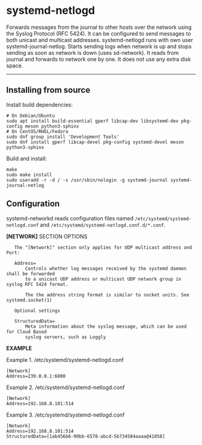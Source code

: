 systemd-netlogd
===================

Forwards messages from the journal to other hosts over the network using
the Syslog Protocol (RFC 5424). It can be configured to send messages to
both unicast and multicast addresses. systemd-netlogd runs with own user
systemd-journal-netlog.  Starts sending logs when network is up and stops
sending as soon as network is down (uses sd-network). It reads from journal
and forwards to network one by one. It does not use any extra disk space.

--------------------------------------------------------------------------


Installing from source
----------------------

Install build dependencies:

    # On Debian/Ubuntu
    sudo apt install build-essential gperf libcap-dev libsystemd-dev pkg-config meson python3-sphinx
    # On CentOS/RHEL/Fedora
    sudo dnf group install 'Development Tools'
    sudo dnf install gperf libcap-devel pkg-config systemd-devel meson python3-sphinx

Build and install:

    make
    sudo make install
    sudo useradd -r -d / -s /usr/sbin/nologin -g systemd-journal systemd-journal-netlog


Configuration
-------------

systemd-networkd reads configuration files named `/etc/systemd/systemd-netlogd.conf` and `/etc/systemd/systemd-netlogd.conf.d/*.conf`.

**[NETWORK]** SECTION OPTIONS


       The "[Network]" section only applies for UDP multicast address and Port:

       Address=
           Controls whether log messages received by the systemd daemon shall be forwarded
           to a unicast UDP address or multicast UDP network group in syslog RFC 5424 format.

           The the address string format is similar to socket units. See systemd.socket(1)

       Optional settings

       StructuredData=
           Meta information about the syslog message, which can be used for Cloud Based
           syslog servers, such as Loggly

**EXAMPLE**

 Example 1. /etc/systemd/systemd-netlogd.conf

    [Network]
    Address=239.0.0.1:6000

Example 2. /etc/systemd/systemd-netlogd.conf

    [Network]
    Address=192.168.8.101:514

Example 3. /etc/systemd/systemd-netlogd.conf

    [Network]
    Address=192.168.8.101:514
    StructuredData=[1ab456b6-90bb-6578-abcd-5b734584aaaa@41058]
